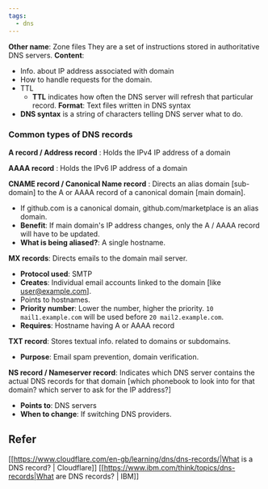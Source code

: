 ```yaml
---
tags:
  - dns
---
```

**Other name**: Zone files
They are a set of instructions stored in authoritative DNS servers.
**Content**:
- Info. about IP address associated with domain
- How to handle requests for the domain.
- TTL
	- **TTL** indicates how often the DNS server will refresh that particular record.
**Format**: Text files written in DNS syntax
- **DNS syntax** is a string of characters telling DNS server what to do.

### Common types of DNS records

**A record / Address record** : Holds the IPv4 IP address of a domain

**AAAA record** : Holds the IPv6 IP address of a domain

**CNAME record / Canonical Name record** : Directs an alias domain [sub-domain] to the A or AAAA record of a canonical domain [main domain].
- If github.com is a canonical domain, github.com/marketplace is an alias domain.
- **Benefit**: If main domain's IP address changes, only the A / AAAA record will have to be updated.
- **What is being aliased?**: A single hostname.

**MX records**: Directs emails to the domain mail server.
- **Protocol used**: SMTP
- **Creates**: Individual email accounts linked to the domain [like user@example.com].
- Points to hostnames.
- **Priority number**: Lower the number, higher the priority. ``10 mail1.example.com`` will be used before ``20 mail2.example.com``.
- **Requires**: Hostname having A or AAAA record

**TXT record**: Stores textual info. related to domains or subdomains.
- **Purpose**: Email spam prevention, domain verification.

**NS record / Nameserver record**: Indicates which DNS server contains the actual DNS records for that domain [which phonebook to look into for that domain? which server to ask for the IP address?]
- **Points to**: DNS servers
- **When to change**: If switching DNS providers.

## Refer
[[https://www.cloudflare.com/en-gb/learning/dns/dns-records/|What is a DNS record? | Cloudflare]]
[[https://www.ibm.com/think/topics/dns-records|What are DNS records? | IBM]]